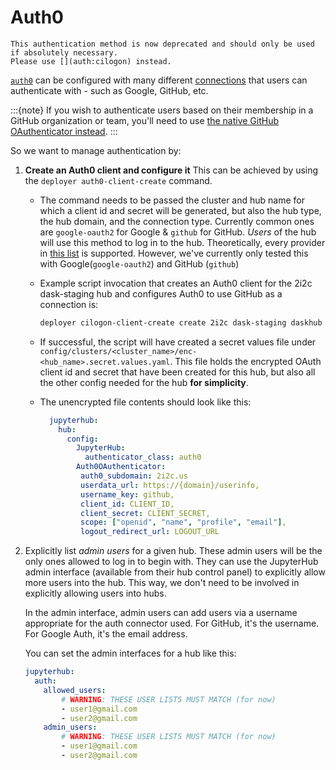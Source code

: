 # Auth0

```{warning}
This authentication method is now deprecated and should only be used if absolutely necessary.
Please use [](auth:cilogon) instead.
```

[`auth0`](https://auth0.com) can be configured with many different [connections](https://auth0.com/docs/identityproviders) that users can authenticate with - such as Google, GitHub, etc.

:::{note}
If you wish to authenticate users based on their membership in a GitHub organization or team, you'll need to use [the native GitHub OAuthenticator instead](auth:github-orgs).
:::

So we want to manage authentication by:

1. **Create an Auth0 client and configure it**
   This can be achieved by using the `deployer auth0-client-create` command.

   - The command needs to be passed the cluster and hub name for which a client id and secret will be generated, but also the hub type, the hub domain, and the connection type.
     Currently common ones are `google-oauth2` for Google & `github` for GitHub. *Users* of the hub will use this method to log in to the hub.
     Theoretically, every provider in [this list](https://auth0.com/docs/connections/identity-providers-social) is supported. However, we've currently only tested this with Google(`google-oauth2`) and GitHub (`github`)


   - Example script invocation that creates an Auth0 client for the 2i2c dask-staging hub and configures Auth0 to use GitHub as a connection is:

      ```bash
      deployer cilogon-client-create create 2i2c dask-staging daskhub dask-staging.2i2c.cloud github
      ```

   - If successful, the script will have created a secret values file under `config/clusters/<cluster_name>/enc-<hub_name>.secret.values.yaml`. This file holds the encrypted OAuth client id and secret that have been created for this hub, but also all the other config needed for the hub **for simplicity**.

   - The unencrypted file contents should look like this:
      ```yaml
        jupyterhub:
          hub:
            config:
              JupyterHub:
                authenticator_class: auth0
              Auth0OAuthenticator:
               auth0_subdomain: 2i2c.us
               userdata_url: https://{domain}/userinfo,
               username_key: github,
               client_id: CLIENT_ID,
               client_secret: CLIENT_SECRET,
               scope: ["openid", "name", "profile", "email"],
               logout_redirect_url: LOGOUT_URL
        ```

2. Explicitly list *admin users* for a given hub. These admin users will be the
   only ones allowed to log in to begin with. They can use the JupyterHub
   admin interface (available from their hub control panel) to explicitly allow
   more users into the hub. This way, we don't need to be involved in explicitly
   allowing users into hubs.

   In the admin interface, admin users can add users via a username appropriate
   for the auth connector used. For GitHub, it's the username. For Google Auth,
   it's the email address.

   You can set the admin interfaces for a hub like this:

   ```yaml
   jupyterhub:
     auth:
       allowed_users:
           # WARNING: THESE USER LISTS MUST MATCH (for now)
           - user1@gmail.com
           - user2@gmail.com
       admin_users:
           # WARNING: THESE USER LISTS MUST MATCH (for now)
           - user1@gmail.com
           - user2@gmail.com
   ```
